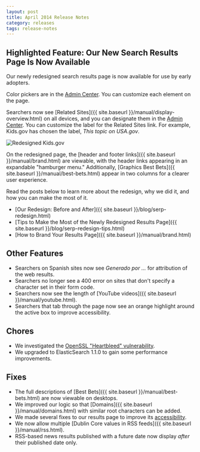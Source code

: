 ```yaml
---
layout: post
title: April 2014 Release Notes
category: releases
tags: release-notes
---
```


## Highlighted Feature: Our New Search Results Page Is Now Available

Our newly redesigned search results page is now available for use by early adopters. 

Color pickers are in the [Admin Center](https://search.usa.gov/sites/). You can customize each element on the page. 

Searchers now see [Related Sites]({{ site.baseurl }}/manual/display-overview.html) on all devices, and you can designate them in the [Admin Center](https://search.usa.gov/sites/). You can customize the label for the Related Sites link. For example, Kids.gov has chosen the label, *This topic on USA.gov*. 

![Redesigned Kids.gov](https://d3qcdigd1fhos0.cloudfront.net/blog/img/release-04-2014-kids.gov.png "Redesigned Kids.gov search results page showing customized Related Sites label that reads 'This topic on USA.gov'")

On the redesigned page, the [header and footer links]({{ site.baseurl }}/manual/brand.html) are viewable, with the header links appearing in an expandable "hamburger menu." Additionally, [Graphics Best Bets]({{ site.baseurl }}/manual/best-bets.html) appear in two columns for a clearer user experience.

Read the posts below to learn more about the redesign, why we did it, and how you can make the most of it.

* [Our Redesign: Before and After]({{ site.baseurl }}/blog/serp-redesign.html)
* [Tips to Make the Most of the Newly Redesigned Results Page]({{ site.baseurl }}/blog/serp-redesign-tips.html)
* [How to Brand Your Results Page]({{ site.baseurl }}/manual/brand.html)

## Other Features

* Searchers on Spanish sites now see *Generado por ...* for attribution of the web results.
* Searchers no longer see a 400 error on sites that don't specify a character set in their form code.
* Searchers now see the length of [YouTube videos]({{ site.baseurl }}/manual/youtube.html).
* Searchers that tab through the page now see an orange highlight around the active box to improve accessibility. 

## Chores

* We investigated the [OpenSSL "Heartbleed" vulnerability](https://www.us-cert.gov/ncas/current-activity/2014/04/08/OpenSSL-Heartbleed-Vulnerability).
* We upgraded to ElasticSearch 1.1.0 to gain some performance improvements.

## Fixes

* The full descriptions of [Best Bets]({{ site.baseurl }}/manual/best-bets.html) are now viewable on desktops.
* We improved our logic so that [Domains]({{ site.baseurl }}/manual/domains.html) with similar root characters can be added. 
* We made several fixes to our results page to improve its [accessibility](http://www.section508.gov/).
* We now allow multiple [Dublin Core values in RSS feeds]({{ site.baseurl }}/manual/rss.html).
* RSS-based news results published with a future date now display *after* their published date only.
